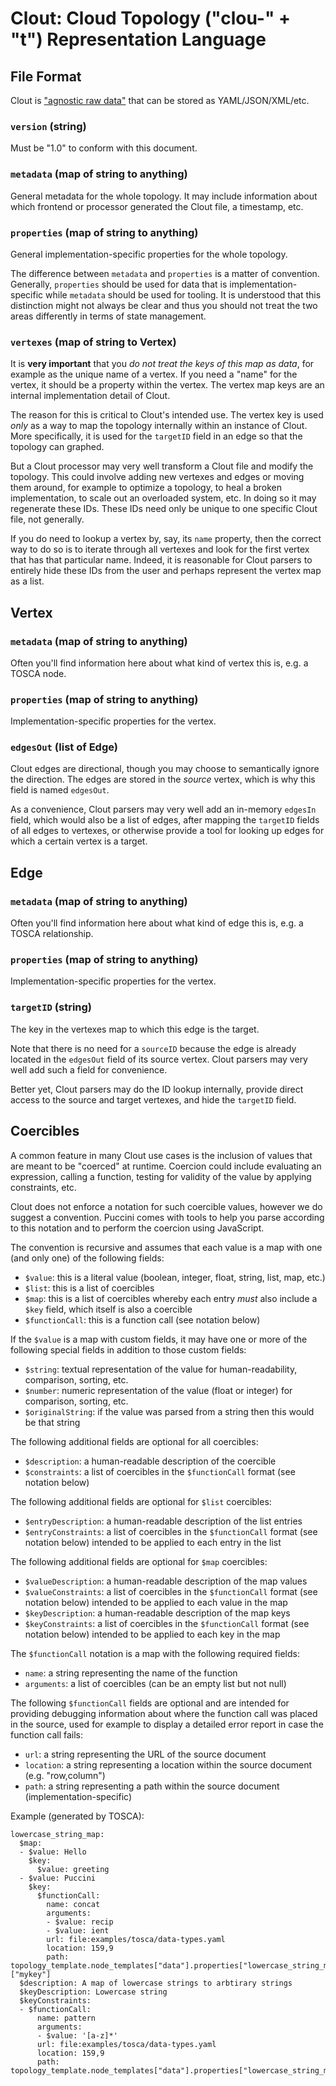 Clout: Cloud Topology ("clou-" + "t") Representation Language
=============================================================

File Format
-----------

Clout is ["agnostic raw data"](../ard/) that can be stored as YAML/JSON/XML/etc.

### `version` (string)

Must be "1.0" to conform with this document.

### `metadata` (map of string to anything)

General metadata for the whole topology. It may include information about which frontend or
processor generated the Clout file, a timestamp, etc.

### `properties` (map of string to anything)

General implementation-specific properties for the whole topology.

The difference between `metadata` and `properties` is a matter of convention. Generally, `properties`
should be used for data that is implementation-specific while `metadata` should be used for tooling.
It is understood that this distinction might not always be clear and thus you should not treat the
two areas differently in terms of state management.  

### `vertexes` (map of string to Vertex)

It is **very important** that you *do not treat the keys of this map as data*, for example as the
unique name of a vertex. If you need a "name" for the vertex, it should be a property within the
vertex. The vertex map keys are an internal implementation detail of Clout.

The reason for this is critical to Clout's intended use. The vertex key is used *only* as a way to
map the topology internally within an instance of Clout. More specifically, it is used for the
`targetID` field in an edge so that the topology can graphed.

But a Clout processor may very well transform a Clout file and modify the topology. This could
involve adding new vertexes and edges or moving them around, for example to optimize a topology,
to heal a broken implementation, to scale out an overloaded system, etc. In doing so it may
regenerate these IDs. These IDs need only be unique to one specific Clout file, not generally.

If you do need to lookup a vertex by, say, its `name` property, then the correct way to do so is to
iterate through all vertexes and look for the first vertex that has that particular name. Indeed, it
is reasonable for Clout parsers to entirely hide these IDs from the user and perhaps represent the
vertex map as a list.


Vertex
------

### `metadata` (map of string to anything)

Often you'll find information here about what kind of vertex this is, e.g. a TOSCA node.

### `properties` (map of string to anything)

Implementation-specific properties for the vertex.

### `edgesOut` (list of Edge)

Clout edges are directional, though you may choose to semantically ignore the direction. The edges
are stored in the *source* vertex, which is why this field is named `edgesOut`.

As a convenience, Clout parsers may very well add an in-memory `edgesIn` field, which would also be
a list of edges, after mapping the `targetID` fields of all edges to vertexes, or otherwise provide
a tool for looking up edges for which a certain vertex is a target.


Edge
----

### `metadata` (map of string to anything)

Often you'll find information here about what kind of edge this is, e.g. a TOSCA relationship.

### `properties` (map of string to anything)

Implementation-specific properties for the vertex.

### `targetID` (string)

The key in the vertexes map to which this edge is the target.

Note that there is no need for a `sourceID` because the edge is already located in the `edgesOut`
field of its source vertex. Clout parsers may very well add such a field for convenience.

Better yet, Clout parsers may do the ID lookup internally, provide direct access to the source and
target vertexes, and hide the `targetID` field.


Coercibles
----------

A common feature in many Clout use cases is the inclusion of values that are meant to be "coerced"
at runtime. Coercion could include evaluating an expression, calling a function, testing for
validity of the value by applying constraints, etc.

Clout does not enforce a notation for such coercible values, however we do suggest a convention.
Puccini comes with tools to help you parse according to this notation and to perform the coercion
using JavaScript.

The convention is recursive and assumes that each value is a map with one (and only one) of
the following fields:

* `$value`: this is a literal value (boolean, integer, float, string, list, map, etc.)
* `$list`: this is a list of coercibles
* `$map`: this is a list of coercibles whereby each entry *must* also include a `$key` field,
  which itself is also a coercible
* `$functionCall`: this is a function call (see notation below)

If the `$value` is a map with custom fields, it may have one or more of the following special fields
in addition to those custom fields:

* `$string`: textual representation of the value for human-readability, comparison, sorting, etc.
* `$number`: numeric representation of the value (float or integer) for comparison, sorting, etc.
* `$originalString`: if the value was parsed from a string then this would be that string

The following additional fields are optional for all coercibles:

* `$description`: a human-readable description of the coercible
* `$constraints`: a list of coercibles in the `$functionCall` format (see notation below)

The following additional fields are optional for `$list` coercibles:

* `$entryDescription`: a human-readable description of the list entries
* `$entryConstraints`: a list of coercibles in the `$functionCall` format (see notation below) intended
  to be applied to each entry in the list

The following additional fields are optional for `$map` coercibles:
 
* `$valueDescription`: a human-readable description of the map values
* `$valueConstraints`: a list of coercibles in the `$functionCall` format (see notation below) intended
  to be applied to each value in the map
* `$keyDescription`: a human-readable description of the map keys
* `$keyConstraints`: a list of coercibles in the `$functionCall` format (see notation below) intended
  to be applied to each key in the map

The `$functionCall` notation is a map with the following required fields:

* `name`: a string representing the name of the function
* `arguments`: a list of coercibles (can be an empty list but not null)

The following `$functionCall` fields are optional and are intended for providing debugging information
about where the function call was placed in the source, used for example to display a detailed error
report in case the function call fails:

* `url`: a string representing the URL of the source document
* `location`: a string representing a location within the source document (e.g. "row,column")
* `path`: a string representing a path within the source document (implementation-specific)

Example (generated by TOSCA):

    lowercase_string_map:
      $map:
      - $value: Hello
        $key:
          $value: greeting
      - $value: Puccini
        $key:
          $functionCall:
            name: concat
            arguments:
            - $value: recip
            - $value: ient
            url: file:examples/tosca/data-types.yaml
            location: 159,9
            path: topology_template.node_templates["data"].properties["lowercase_string_map"]["mykey"]
      $description: A map of lowercase strings to arbtirary strings
      $keyDescription: Lowercase string
      $keyConstraints:
      - $functionCall:
          name: pattern
          arguments:
          - $value: '[a-z]*'
          url: file:examples/tosca/data-types.yaml
          location: 159,9
          path: topology_template.node_templates["data"].properties["lowercase_string_map"]
